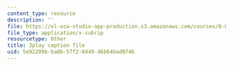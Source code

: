 ```yaml
---
content_type: resource
description: ''
file: https://ol-ocw-studio-app-production.s3.amazonaws.com/courses/8-04-quantum-physics-i-spring-2016/5e92209bba8b57f28449d6b64bad0746_c5yzy1S3gPg.vtt
file_type: application/x-subrip
resourcetype: Other
title: 3play caption file
uid: 5e92209b-ba8b-57f2-8449-d6b64bad0746
---
```

